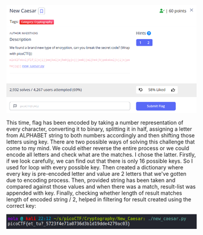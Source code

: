 <p align="center"><img src="../../images/New_Caesar0.png" ></p>

This time, flag has been encoded by taking a number representation of every character, converting it to binary, splitting it in half, assigning a letter from ALPHABET string to both numbers accordingly and then shifting those letters using key. There are two possible ways of solving this challenge that come to my mind. We could either reverse the entire process or we could encode all letters and check what are the matches. I chose the latter. Firstly, if we look carefully, we can find out that there is only 16 possible keys. So I used for loop with every possible key. Then created a dictionary where every key is pre-encoded letter and value are 2 letters that we've gotten due to encoding process. Then, provided string has been taken and compared against those values and when there was a match, result-list was appended with key. Finally, checking whether length of result matches length of encoded string / 2, helped in filtering for result created using the correct key:

<p align="center"><img src="../../images/New_Caesar1.png" ></p>